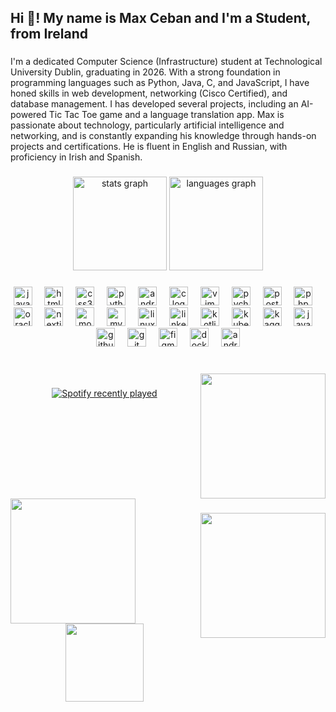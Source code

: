 <h2 align="left">Hi 👋! My name is Max Ceban and I'm a Student, from Ireland</h2>

###

<p align="left">I'm  a dedicated Computer Science (Infrastructure) student at Technological University Dublin, graduating in 2026. With a strong foundation in programming languages such as Python, Java, C, and JavaScript, I have honed skills in web development, networking (Cisco Certified), and database management. I has developed several projects, including an AI-powered Tic Tac Toe game and a language translation app. Max is passionate about technology, particularly artificial intelligence and networking, and is constantly expanding his knowledge through hands-on projects and certifications. He is fluent in English and Russian, with proficiency in Irish and Spanish.</p>

###

<div align="center">
  <img src="https://github-readme-stats.vercel.app/api?username=Hiroshinoharu&hide_title=false&hide_rank=false&show_icons=true&include_all_commits=true&count_private=true&disable_animations=false&theme=dark&locale=en&hide_border=false" height="150" alt="stats graph"  />
  <img src="https://github-readme-stats.vercel.app/api/top-langs?username=Hiroshinoharu&locale=en&hide_title=false&layout=compact&card_width=320&langs_count=5&theme=dark&hide_border=false" height="150" alt="languages graph"  />
</div>

###

<p align="left"></p>

###

<div align="center">
  <img src="https://cdn.jsdelivr.net/gh/devicons/devicon/icons/javascript/javascript-original.svg" height="30" alt="javascript logo"  />
  <img width="12" />
  <img src="https://cdn.jsdelivr.net/gh/devicons/devicon/icons/html5/html5-original.svg" height="30" alt="html5 logo"  />
  <img width="12" />
  <img src="https://cdn.jsdelivr.net/gh/devicons/devicon/icons/css3/css3-original.svg" height="30" alt="css3 logo"  />
  <img width="12" />
  <img src="https://cdn.jsdelivr.net/gh/devicons/devicon/icons/python/python-original.svg" height="30" alt="python logo"  />
  <img width="12" />
  <img src="https://cdn.jsdelivr.net/gh/devicons/devicon/icons/androidstudio/androidstudio-original.svg" height="30" alt="androidstudio logo"  />
  <img width="12" />
  <img src="https://cdn.jsdelivr.net/gh/devicons/devicon/icons/c/c-original.svg" height="30" alt="c logo"  />
  <img width="12" />
  <img src="https://cdn.jsdelivr.net/gh/devicons/devicon/icons/vim/vim-original.svg" height="30" alt="vim logo"  />
  <img width="12" />
  <img src="https://cdn.jsdelivr.net/gh/devicons/devicon/icons/pycharm/pycharm-original.svg" height="30" alt="pycharm logo"  />
  <img width="12" />
  <img src="https://cdn.jsdelivr.net/gh/devicons/devicon/icons/postgresql/postgresql-original.svg" height="30" alt="postgresql logo"  />
  <img width="12" />
  <img src="https://cdn.jsdelivr.net/gh/devicons/devicon/icons/php/php-original.svg" height="30" alt="php logo"  />
  <img width="12" />
  <img src="https://cdn.jsdelivr.net/gh/devicons/devicon/icons/oracle/oracle-original.svg" height="30" alt="oracle logo"  />
  <img width="12" />
  <img src="https://cdn.jsdelivr.net/gh/devicons/devicon/icons/nextjs/nextjs-original.svg" height="30" alt="nextjs logo"  />
  <img width="12" />
  <img src="https://cdn.jsdelivr.net/gh/devicons/devicon/icons/mongodb/mongodb-original.svg" height="30" alt="mongodb logo"  />
  <img width="12" />
  <img src="https://cdn.jsdelivr.net/gh/devicons/devicon/icons/mysql/mysql-original.svg" height="30" alt="mysql logo"  />
  <img width="12" />
  <img src="https://cdn.jsdelivr.net/gh/devicons/devicon/icons/linux/linux-original.svg" height="30" alt="linux logo"  />
  <img width="12" />
  <img src="https://cdn.jsdelivr.net/gh/devicons/devicon/icons/linkedin/linkedin-original.svg" height="30" alt="linkedin logo"  />
  <img width="12" />
  <img src="https://cdn.jsdelivr.net/gh/devicons/devicon/icons/kotlin/kotlin-original.svg" height="30" alt="kotlin logo"  />
  <img width="12" />
  <img src="https://cdn.jsdelivr.net/gh/devicons/devicon/icons/kubernetes/kubernetes-plain.svg" height="30" alt="kubernetes logo"  />
  <img width="12" />
  <img src="https://cdn.jsdelivr.net/gh/devicons/devicon/icons/kaggle/kaggle-original.svg" height="30" alt="kaggle logo"  />
  <img width="12" />
  <img src="https://cdn.jsdelivr.net/gh/devicons/devicon/icons/java/java-original.svg" height="30" alt="java logo"  />
  <img width="12" />
  <img src="https://cdn.jsdelivr.net/gh/devicons/devicon/icons/github/github-original.svg" height="30" alt="github logo"  />
  <img width="12" />
  <img src="https://cdn.jsdelivr.net/gh/devicons/devicon/icons/git/git-original.svg" height="30" alt="git logo"  />
  <img width="12" />
  <img src="https://cdn.jsdelivr.net/gh/devicons/devicon/icons/figma/figma-original.svg" height="30" alt="figma logo"  />
  <img width="12" />
  <img src="https://cdn.jsdelivr.net/gh/devicons/devicon/icons/docker/docker-original.svg" height="30" alt="docker logo"  />
  <img width="12" />
  <img src="https://cdn.jsdelivr.net/gh/devicons/devicon/icons/android/android-original.svg" height="30" alt="android logo"  />
</div>

###

<br clear="both">

<img align="right" height="200" src="https://i.giphy.com/media/v1.Y2lkPTc5MGI3NjExdWY1Znd4aXV6bXAxcG1zazZmYjA3aXB5aWtjNjRnZXo4a3M1OHg3MSZlcD12MV9pbnRlcm5hbF9naWZfYnlfaWQmY3Q9cw/TiOqn7ULebEcCwMlY3/giphy.gif"  />

###

<div align="center">
  <a href="https://open.spotify.com/user/zbnex0qb1x3v7v624ergvmwqy">
    <img src="https://spotify-recently-played-readme.vercel.app/api?user=zbnex0qb1x3v7v624ergvmwqy&count=5&unique=true" alt="Spotify recently played"  />
  </a>
</div>

###

<br clear="both">

<img align="left" height="200" src="https://media.giphy.com/media/v1.Y2lkPTc5MGI3NjExdmdkZHZxdmM4a2Jrc2N1ZjNuMm91ZDAxNHMybDhpZTdyZmI0ZXJpbSZlcD12MV9naWZzX3NlYXJjaCZjdD1n/V4NSR1NG2p0KeJJyr5/giphy.gif"  />

###

<img align="right" height="200" src="https://media.giphy.com/media/fmkYSBlJt3XjNF6p9c/giphy.gif?cid=790b7611vgddvqvc8kbkscuf3n2oud014s2l8ie7rfb4erim&ep=v1_gifs_search&rid=giphy.gif&ct=g"  />

###

<div align="center">
  <img height="125" src="https://media.giphy.com/media/v1.Y2lkPTc5MGI3NjExdmdkZHZxdmM4a2Jrc2N1ZjNuMm91ZDAxNHMybDhpZTdyZmI0ZXJpbSZlcD12MV9naWZzX3NlYXJjaCZjdD1n/QpVUMRUJGokfqXyfa1/giphy.gif"  />
</div>

###
